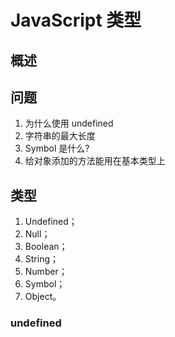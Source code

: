 # JavaScript 类型

## 概述



## 问题

1. 为什么使用 undefined
2. 字符串的最大长度
3. Symbol 是什么?
4. 给对象添加的方法能用在基本类型上

## 类型

1. Undefined；
2. Null；
3. Boolean；
4. String；
5. Number；
6. Symbol；
7. Object。

### undefined









